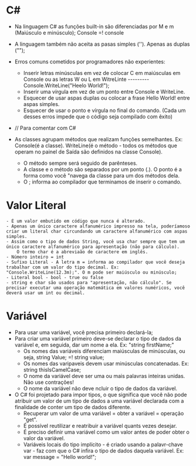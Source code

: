 # C#

- Na linguagem C# as funções built-in são diferenciadas por M e m (Maiúsculo e minúsculo); 
    Console =! console
- A linguagem também não aceita as pasas simples (''). Apenas as duplas ("");

- Erros comuns cometidos por programadores não experientes:
    - Inserir letras minúsculas em vez de colocar C em maiúsculas em Console ou as letras W ou L em WitreLinte --------- Console.WriteLine("Heelo World!");
    - Inserir uma vírgula em vez de um ponto entre Console e WriteLine.
    - Esquecer de usar aspas duplas ou colocar a frase Hello World! entre aspas simples.
    - Esquecer de usar o ponto e vírgula no final do comando.
(Cada um desses erros impede que o código seja compilado com êxito)

- // Para comentar com C#

- As classes agrupam métodos que realizam funções semelhantes. Ex: Console(é a classe). WriteLine(é o método - todos os métodos que operam no painel de Saída são definidos na classe Console).
    - O método sempre será seguido de parênteses.
    - A classe e o método são separados por um ponto (.). O ponto é a forma como você "navega da classe para um dos métodos dela.
    - O ; informa ao compilador que terminamos de inserir o comando. 

# Valor Literal
    - É um valor embutido em código que nunca é alterado.
    - Apenas um único caractere alfanumérico impresso na tela, poderíamoso criar um literal char circundando um caractere alfanumérico com aspas simples.
    - Assim como o tipo de dados String, você usa char sempre que tem um único caractere alfanumérico para apresentação (não para cálculo).
        O termo char é a abreviaão de caractere em inglês.
    - Número inteiro = int
    - Sufixo Literal - A letra m = informa ao compilador que você deseja trabalhar com um valor do tipo decimal. Ex: "Console.WriteLine(12.3m);". O m pode ser maiúsculo ou minúsculo;
    - Literal bool - bool - true ou false
    - string e char são usados para "apresentação, não cálculo". Se precisar executar uma operação matemática em valores numéricos, você deverá usar um int ou decimal.

# Variável
- Para usar uma variável, você precisa primeiro declará-la;
- Para criar uma variável primeiro deve-se declarar o tipo de dados da variável e, em seguida, dar um nome a ela. Ex: "string firstName;"
    - Os nomes das variáveis diferenciam maiúsculas de minúsculas, ou seja, string Value; =! string value;
    - Os nomes das varipaveis devem usar minúsculas concatenadas. Ex: string thisIsCamelCase;
    - O nome da variável deve ser uma ou mais palavras inteiras unidas. Não use contrações!
    - O nome da variável não deve ncluir o tipo de dados da variável.
- O C# foi projetado para impor tipos, o que significa que você não pode atribuir um valor de um tipo de dados a uma variável declarada com a finalidade de conter um tipo de dados diferente.
    - Recuperar um valor de uma variável = obter a variável = operação "get".
    - É possível reutilizar e reatribuir a variável quants vezes desejar. 
    - É preciso definir uma variável como um valor antes de poder obter o valor da variável.
    - Variáveis locais do tipo implícito - é criado usando a palavr-chave var - faz com que o C# infira o tipo de dados daquela variável. Ex: var message = "Hello world!";
